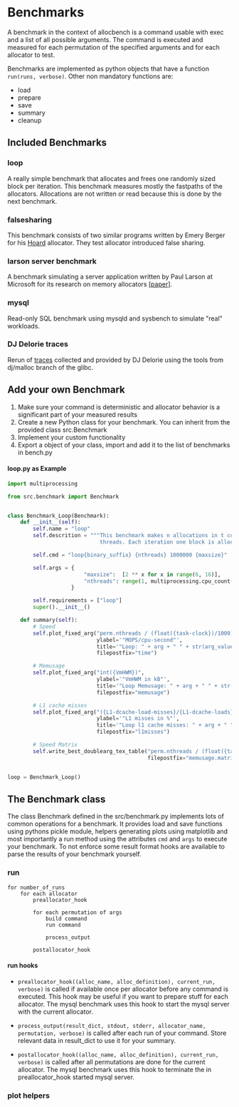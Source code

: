 # Benchmarks

A benchmark in the context of allocbench is a command usable with exec and a
list of all possible arguments. The command is executed and measured for each
permutation of the specified arguments and for each allocator to test.

Benchmarks are implemented as python objects that have a function `run(runs, verbose)`.
Other non mandatory functions are:

* load
* prepare
* save
* summary
* cleanup

## Included Benchmarks

### loop

A really simple benchmark that allocates and frees one randomly sized block per
iteration. This benchmark measures mostly the fastpaths of the allocators.
Allocations are not written or read because this is done by the next benchmark.

### falsesharing

This benchmark consists of two similar programs written by Emery Berger for
his [Hoard](https://github.com/emeryberger/Hoard/tree/master/benchmarks) allocator.
They test allocator introduced false sharing.

### larson server benchmark

A benchmark simulating a server application written by Paul Larson at
Microsoft for its research on memory allocators [[paper]](https://dl.acm.org/citation.cfm?id=286880).

### mysql

Read-only SQL benchmark using mysqld and sysbench to simulate "real" workloads.

### DJ Delorie traces

Rerun of [traces](http://www.delorie.com/malloc/) collected and provided by DJ
Delorie using the tools from dj/malloc branch of the glibc.

## Add your own Benchmark

1. Make sure your command is deterministic and allocator behavior is a significant
	part of your measured results
2. Create a new Python class for your benchmark. You can inherit from the
	provided class src.Benchmark
3. Implement your custom functionality
4. Export a object of your class, import and add it to the list of benchmarks in
	bench.py

#### loop.py as Example

```python
import multiprocessing

from src.benchmark import Benchmark


class Benchmark_Loop(Benchmark):
    def __init__(self):
        self.name = "loop"
        self.descrition = """This benchmark makes n allocations in t concurrent
                             threads. Each iteration one block is allocated, """,

        self.cmd = "loop{binary_suffix} {nthreads} 1000000 {maxsize}"

        self.args = {
                        "maxsize":  [2 ** x for x in range(6, 16)],
                        "nthreads": range(1, multiprocessing.cpu_count() * 2 + 1)
                    }

        self.requirements = ["loop"]
        super().__init__()

    def summary(self):
        # Speed
        self.plot_fixed_arg("perm.nthreads / (float({task-clock})/1000)",
                            ylabel='"MOPS/cpu-second"',
                            title='"Loop: " + arg + " " + str(arg_value)',
                            filepostfix="time")

        # Memusage
        self.plot_fixed_arg("int({VmHWM})",
                            ylabel='"VmHWM in kB"',
                            title='"Loop Memusage: " + arg + " " + str(arg_value)',
                            filepostfix="memusage")

        # L1 cache misses
        self.plot_fixed_arg("({L1-dcache-load-misses}/{L1-dcache-loads})*100",
                            ylabel='"L1 misses in %"',
                            title='"Loop l1 cache misses: " + arg + " " + str(arg_value)',
                            filepostfix="l1misses")

        # Speed Matrix
        self.write_best_doublearg_tex_table("perm.nthreads / (float({task-clock})/1000)",
                                            filepostfix="memusage.matrix")


loop = Benchmark_Loop()
```

## The Benchmark class

The class Benchmark defined in the src/benchmark.py implements lots of
common operations for a benchmark.
It provides load and save functions using pythons pickle module,
helpers generating plots using matplotlib and most importantly a run method using
the attributes `cmd` and `args` to execute your benchmark. To not enforce some
result format hooks are available to parse the results of your benchmark yourself.

### run

```
for number_of_runs
	for each allocator
		preallocator_hook

		for each permutation of args
			build command
			run command

			process_output

		postallocator_hook
```

#### run hooks

* `preallocator_hook((alloc_name, alloc_definition), current_run, verbose)` is called
	if available once per allocator before any command is executed. This hook may
	be useful if you want to prepare stuff for each allocator. The mysql benchmark
	uses this hook to start the mysql server with the current allocator.

* `process_output(result_dict, stdout, stderr, allocator_name, permutation, verbose)`
	is called after each run of your command. Store relevant data in result_dict
	to use it for your summary.

* `postallocator_hook((alloc_name, alloc_definition), current_run, verbose)`
	is called after all permutations are done for the current allocator.
	The mysql benchmark uses this hook to terminate the in preallocator_hook started
	mysql server.

### plot helpers
